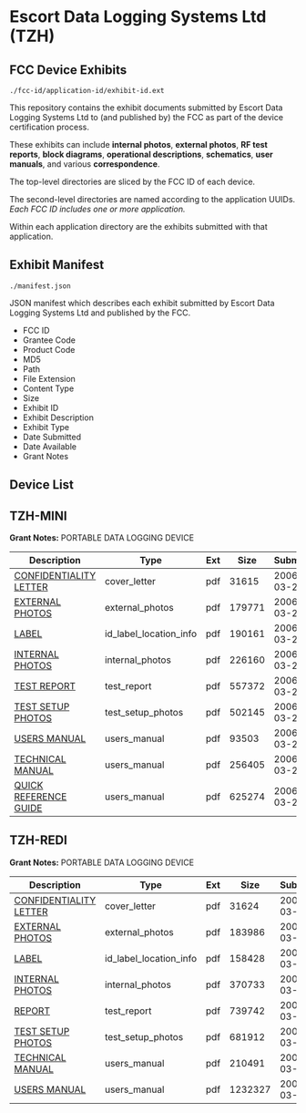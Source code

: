 # Escort Data Logging Systems Ltd (TZH)
## FCC Device Exhibits

```
./fcc-id/application-id/exhibit-id.ext
```

This repository contains the exhibit documents submitted by Escort Data Logging Systems Ltd to (and published by) the FCC as part of the device certification process.

These exhibits can include **internal photos**, **external photos**, **RF test reports**, **block diagrams**, **operational descriptions**, **schematics**, **user manuals**, and various **correspondence**.

The top-level directories are sliced by the FCC ID of each device.

The second-level directories are named according to the application UUIDs. *Each FCC ID includes one or more application.*

Within each application directory are the exhibits submitted with that application. 

## Exhibit Manifest

```
./manifest.json
```

JSON manifest which describes each exhibit submitted by Escort Data Logging Systems Ltd and published by the FCC.

- FCC ID
- Grantee Code
- Product Code
- MD5
- Path
- File Extension
- Content Type
- Size
- Exhibit ID
- Exhibit Description
- Exhibit Type
- Date Submitted
- Date Available
- Grant Notes

## Device List
## TZH-MINI
**Grant Notes:** PORTABLE DATA LOGGING DEVICE

| Description | Type | Ext | Size | Submitted | Available |
| ----------- | ---- | --- | ---- | --------- | --------- |
| [CONFIDENTIALITY LETTER](TZH-MINI/703e19fab76546ffd186f37a19eebf10/639761.pdf) | cover_letter | pdf | 31615 | 2006-03-22 | 2006-03-22 |
| [EXTERNAL PHOTOS](TZH-MINI/703e19fab76546ffd186f37a19eebf10/639762.pdf) | external_photos | pdf | 179771 | 2006-03-22 | 2006-03-22 |
| [LABEL](TZH-MINI/703e19fab76546ffd186f37a19eebf10/639764.pdf) | id_label_location_info | pdf | 190161 | 2006-03-22 | 2006-03-22 |
| [INTERNAL PHOTOS](TZH-MINI/703e19fab76546ffd186f37a19eebf10/639763.pdf) | internal_photos | pdf | 226160 | 2006-03-22 | 2006-03-22 |
| [TEST REPORT](TZH-MINI/703e19fab76546ffd186f37a19eebf10/639760.pdf) | test_report | pdf | 557372 | 2006-03-22 | 2006-03-22 |
| [TEST SETUP PHOTOS](TZH-MINI/703e19fab76546ffd186f37a19eebf10/639771.pdf) | test_setup_photos | pdf | 502145 | 2006-03-22 | 2006-03-22 |
| [USERS MANUAL](TZH-MINI/703e19fab76546ffd186f37a19eebf10/639765.pdf) | users_manual | pdf | 93503 | 2006-03-22 | 2006-03-22 |
| [TECHNICAL MANUAL](TZH-MINI/703e19fab76546ffd186f37a19eebf10/639766.pdf) | users_manual | pdf | 256405 | 2006-03-22 | 2006-03-22 |
| [QUICK REFERENCE GUIDE](TZH-MINI/703e19fab76546ffd186f37a19eebf10/639767.pdf) | users_manual | pdf | 625274 | 2006-03-22 | 2006-03-22 |
## TZH-REDI
**Grant Notes:** PORTABLE DATA LOGGING DEVICE

| Description | Type | Ext | Size | Submitted | Available |
| ----------- | ---- | --- | ---- | --------- | --------- |
| [CONFIDENTIALITY LETTER](TZH-REDI/e73f44b83ba94d90e28f94508d3b1785/640552.pdf) | cover_letter | pdf | 31624 | 2006-03-24 | 2006-03-23 |
| [EXTERNAL PHOTOS](TZH-REDI/e73f44b83ba94d90e28f94508d3b1785/640553.pdf) | external_photos | pdf | 183986 | 2006-03-24 | 2006-03-23 |
| [LABEL](TZH-REDI/e73f44b83ba94d90e28f94508d3b1785/640555.pdf) | id_label_location_info | pdf | 158428 | 2006-03-24 | 2006-03-23 |
| [INTERNAL PHOTOS](TZH-REDI/e73f44b83ba94d90e28f94508d3b1785/640554.pdf) | internal_photos | pdf | 370733 | 2006-03-24 | 2006-03-23 |
| [REPORT](TZH-REDI/e73f44b83ba94d90e28f94508d3b1785/640551.pdf) | test_report | pdf | 739742 | 2006-03-24 | 2006-03-23 |
| [TEST SETUP PHOTOS](TZH-REDI/e73f44b83ba94d90e28f94508d3b1785/640556.pdf) | test_setup_photos | pdf | 681912 | 2006-03-24 | 2006-03-23 |
| [TECHNICAL MANUAL](TZH-REDI/e73f44b83ba94d90e28f94508d3b1785/640557.pdf) | users_manual | pdf | 210491 | 2006-03-24 | 2006-03-23 |
| [USERS MANUAL](TZH-REDI/e73f44b83ba94d90e28f94508d3b1785/640558.pdf) | users_manual | pdf | 1232327 | 2006-03-24 | 2006-03-23 |
